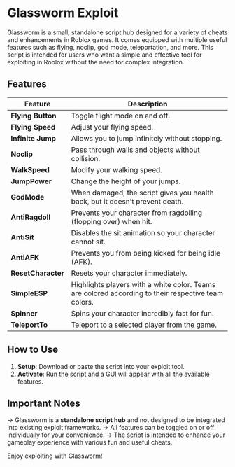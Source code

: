 # Glassworm Exploit

Glassworm is a small, standalone script hub designed for a variety of cheats and enhancements in Roblox games. It comes equipped with multiple useful features such as flying, noclip, god mode, teleportation, and more. This script is intended for users who want a simple and effective tool for exploiting in Roblox without the need for complex integration.

## Features

| **Feature**       | **Description**                                                                                           |
|-------------------|-----------------------------------------------------------------------------------------------------------|
| **Flying Button** | Toggle flight mode on and off.                                                                           |
| **Flying Speed**  | Adjust your flying speed.                                                                                |
| **Infinite Jump** | Allows you to jump infinitely without stopping.                                                          |
| **Noclip**        | Pass through walls and objects without collision.                                                        |
| **WalkSpeed**     | Modify your walking speed.                                                                               |
| **JumpPower**     | Change the height of your jumps.                                                                         |
| **GodMode**       | When damaged, the script gives you health back, but it doesn’t prevent death.                            |
| **AntiRagdoll**   | Prevents your character from ragdolling (flopping over) when hit.                                        |
| **AntiSit**       | Disables the sit animation so your character cannot sit.                                                 |
| **AntiAFK**       | Prevents you from being kicked for being idle (AFK).                                                     |
| **ResetCharacter**| Resets your character immediately.                                                                       |
| **SimpleESP**     | Highlights players with a white color. Teams are colored according to their respective team colors.      |
| **Spinner**       | Spins your character incredibly fast for fun.                                                            |
| **TeleportTo**    | Teleport to a selected player from the game.                                                             |

## How to Use

1. **Setup**: Download or paste the script into your exploit tool.
2. **Activate**: Run the script and a GUI will appear with all the available features.

## Important Notes

-> Glassworm is a **standalone script hub** and not designed to be integrated into existing exploit frameworks.
-> All features can be toggled on or off individually for your convenience.
-> The script is intended to enhance your gameplay experience with various fun and useful cheats.

Enjoy exploiting with Glassworm!
